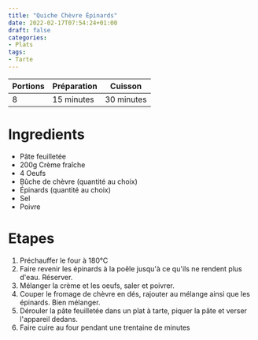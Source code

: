 ```yaml
---
title: "Quiche Chèvre Épinards"
date: 2022-02-17T07:54:24+01:00
draft: false
categories:
- Plats
tags:
- Tarte
---
```


| Portions | Préparation | Cuisson    |
|----------|-------------|------------|
| 8        | 15 minutes  | 30 minutes |

# Ingredients

- Pâte feuilletée
- 200g Crème fraîche
- 4 Oeufs
- Bûche de chèvre (quantité au choix)
- Épinards (quantité au choix)
- Sel
- Poivre

# Etapes

1) Préchauffer le four à 180°C
2) Faire revenir les épinards à la poêle jusqu'à ce qu'ils ne rendent plus d'eau. Réserver.
3) Mélanger la crème et les oeufs, saler et poivrer.
4) Couper le fromage de chèvre en dés, rajouter au mélange ainsi que les épinards. Bien mélanger.
5) Dérouler la pâte feuilletée dans un plat à tarte, piquer la pâte et verser l'appareil dedans.
6) Faire cuire au four pendant une trentaine de minutes
